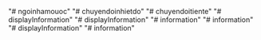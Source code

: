 "# ngoinhamouoc" 
"# chuyendoinhietdo" 
"# chuyendoitiente" 
"# displayInformation" 
"# displayInformation" 
"# information" 
"# information" 
"# displayInformation" 
"# information" 

